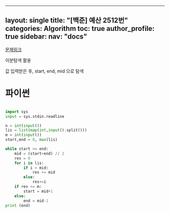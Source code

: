 
---
layout: single
title: "[백준] 예산 2512번"
categories: Algorithm
toc: true
author_profile: true
sidebar:
    nav: "docs"
---

[문제링크](https://www.acmicpc.net/problem/2512)

이분탐색 활용 

값 입력받은 후, start, end, mid 으로 탐색




# 파이썬
```python

import sys
input = sys.stdin.readline

n = int(input())
lis = list(map(int,input().split()))
m = int(input())
start,end = 0, max(lis)

while start <= end:
    mid = (start+end) // 2
    res = 0
    for i in lis:
        if i > mid:
            res += mid
        else:
            res+=i
    if res <= m:
        start = mid+1
    else:
        end = mid-1
print (end)


    




``` 